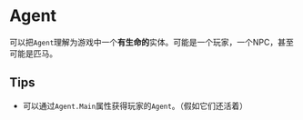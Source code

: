 # Agent

可以把`Agent`理解为游戏中一个**有生命的**实体。可能是一个玩家，一个NPC，甚至可能是匹马。

## Tips

* 可以通过`Agent.Main`属性获得玩家的`Agent`。（假如它们还活着）

